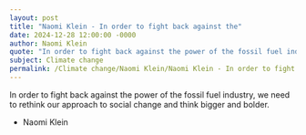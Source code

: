 ```yaml
---
layout: post
title: "Naomi Klein - In order to fight back against the"
date: 2024-12-28 12:00:00 -0000
author: Naomi Klein
quote: "In order to fight back against the power of the fossil fuel industry, we need to rethink our approach to social change and think bigger and bolder."
subject: Climate change
permalink: /Climate change/Naomi Klein/Naomi Klein - In order to fight back against the
---
```


In order to fight back against the power of the fossil fuel industry, we need to rethink our approach to social change and think bigger and bolder.

- Naomi Klein
